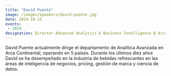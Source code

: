 ```yaml
---
title: "David Puente"
image: /images/speakers/david-puente.jpg
date: 2019-10-15
events:
 - 2019
designation: Director Advanced Analytics & Business Intelligence @ Arca Continental 
---
```


David Puente actualmente dirige el departamento de Analítica Avanzada en Arca Continental, operando en 5 países. Durante los últimos diez años David se ha desempeñado en la industria de bebidas refrescantes en las áreas de inteligencia de negocios, pricing, gestión de marca y ciencia de datos.